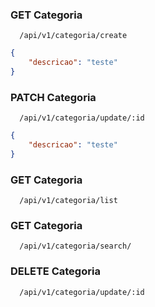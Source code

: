 ### GET Categoria
```
  /api/v1/categoria/create
```
```json
{
	"descricao": "teste"
}
```

### PATCH Categoria
```
  /api/v1/categoria/update/:id
```
```json
{
	"descricao": "teste"
}
```

### GET Categoria
```
  /api/v1/categoria/list
```

### GET Categoria
```
  /api/v1/categoria/search/
```

### DELETE Categoria
```
  /api/v1/categoria/update/:id
```
